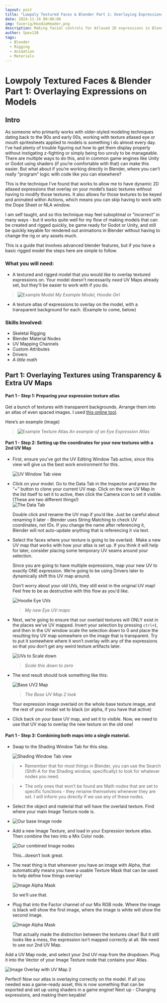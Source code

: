 ```yaml
---
layout: post
title: "Lowpoly Textured Faces & Blender Part 1: Overlaying Expressions on Models"
date: 2024-11-16 00:00:00
img: facerig/HoodieHeader.png
description: Making facial controls for Atlased 2D expressions in Blender
author: Spex130
tags:
  - Blender
  - Rigging
  - Animation
  - Materials
---
```

# Lowpoly Textured Faces & Blender Part 1: Overlaying Expressions on Models

## Intro

As someone who primarily works with older-styled modeling techniques dating back to the 90s and early 00s, working with texture atlased eye or mouth spritesheets applied to models is something I do almost every day. I’ve had plenty of trouble figuring out how to get them display properly without instigating z-fighting or simply being too unruly to be manageable. There are multiple ways to do this, and in common game engines like Unity or Godot using shaders (if you’re comfortable with that) can make this easier. But what about if you’re working directly in Blender, where you can’t really “program” logic with code like you can elsewhere?

This is the technique I’ve found that works to allow me to have dynamic 2D atlased expressions that overlay on your model’s basic textures without having to modify those textures. It also allows for those textures to be keyed and animated within Actions, which means you can skip having to work with the Dope Sheet or NLA window.

I am self taught, and so this technique may feel suboptimal or “incorrect” in many ways - but it works quite well for my flow of making models that can be created and rigged quickly, be game ready for Godot or Unity, and still be quickly keyable for rendered out animations in Blender without having to change the rig or any assets much.

This is a guide that involves advanced blender features, but if you have a basic rigged model the steps here are simple to follow.

### What you will need:

- A textured and rigged model that you would like to overlay textured expressions on. Your model doesn't necessarily *need* UV Maps already set, but they'll be easier to work with if you do.

>![Example Model](/assets/img/facerig/hoodieexample.png)
>*My Example Model, Hoodie Girl*

- A texture atlas of expressions to overlay on the model, with a transparent background for each. (Example to come, below)
  

### Skills Involved:

- Skeletal Rigging
- Blender Material Nodes
- UV Mapping Channels
- Custom Attributes
- Drivers
- *A little math*

  
  

## Part 1: Overlaying Textures using Transparency & Extra UV Maps

#### Part 1 - Step 1: Preparing your expression texture atlas

Get a bunch of textures with transparent backgrounds. Arrange them into an atlas of even spaced images. I used [this online tool](https://www.leshylabs.com/apps/sstool/).  
  
Here’s an example (image)

  >![Example Texture Atlas](/assets/img/facerig/HoodieEyes.png)
>*An example of an Eye Expression Atlas*

#### Part 1 - Step 2: Setting up the coordinates for your new textures with a 2nd UV Map

- First, ensure you’ve got the UV Editing Window Tab active, since this view will give us the best work environment for this.  
      
    ![UV Window Tab view](/assets/img/facerig/uvtabview.png)

- Click on your model. Go to the Data Tab in the Inspector and press the “+” button to clone your current UV map. Click on the new UV Map in the list itself to set it to active, then click the Camera icon to set it visible. (These are two different things!)  
	![The Data Tab](/assets/img/facerig/datatab.png)

      
    Double click and rename the UV map if you’d like. Just be careful about renaming it later - Blender uses String Matching to check UV coordinates, not IDs. If you change the name after referencing it, Blender will not auto-update anything that is referencing it via text.  
      
    
- Select the faces where your texture is going to be overlaid.  Make a new UV map that works with how your atlas is set up. If you think it will help for later, consider placing some temporary UV seams around your selection.
  
  Since you are going to have multiple expressions, map your new UV to exactly ONE expression. We’re going to be using Drivers later to dynamically shift this UV map around. 
  
  Don't worry about your old UVs, they still exist in the original UV map! Feel free to be as destructive with this flow as you'd like.
   
    ![Hoodie Eye UVs](/assets/img/facerig/hoodeyeUVs.png)
    >*My new Eye UV maps*

- Next, we’re going to ensure that our overlaid textures will ONLY exist in the places we’ve UV mapped. Invert your selection by pressing `ctrl+I`, and then in the UV window scale the selection down to 0 and place the resulting tiny UV map somewhere on the image that is transparent. Try to put it somewhere where it won’t overlay with any of the expressions so that you don’t get any weird texture artifacts later.  
      
    ![UVs to Scale down](/assets/img/facerig/scaleto0.png)
    >*Scale this down to zero*
    
- The end result should look something like this:  
      
    ![Base UV2 Map](/assets/img/facerig/baseUV2overlay.png)
    >*The Base UV Map 2 look*
      
    Your expression image overlaid on the whole base texture image, and the rest of your model set to black (or alpha, if you have that active)  
      
    
- Click back on your base UV map, and set it to visible. Now, we need to use that UV map to overlay the new texture on the old one!
    

  

#### Part 1 - Step 3: Combining both maps into a single material.

- Swap to the Shading Window Tab for this step. 

    ![Shading Window Tab view](/assets/img/facerig/shadingtabview.png)

> - Remember that for most things in Blender, you can use the Search (Shift-A for the Shading window, specifically) to look for whatever nodes you need. 
    
> - The only ones that won’t be found are Math nodes that are set to specific functions - they rename themselves whenever they are set. I will inform you directly if we use any of these nodes.  
      
    

- Select the object and material that will have the overlaid texture. Find where your main Image Texture node is.
- 
    ![Our base Image node](/assets/img/facerig/shownodes1.png)
    
- Add a new Image Texture, and load in your Expression texture atlas. Then combine the two into a Mix Color node.  
      
    ![Our combined Image nodes](/assets/img/facerig/shownodes2.png)
      
    This…doesn’t look great.
    
- The neat thing is that whenever you have an image with Alpha, that automatically means you have a usable Texture Mask that can be used to help define how things overlay!  
      
    ![Image Alpha Mask](/assets/img/facerig/alphamask.png)
      
    So we’ll use that. 
    
- Plug that into the Factor channel of our Mix RGB node. Where the image is black will show the first image, where the image is white will show the second image.  
      
    ![Image Alpha Mask](/assets/img/facerig/alphaoverlay.png)
      
    That actually made the distinction between the textures clear! But it still looks like a mess, the expression isn’t mapped correctly at all. We need to use our 2nd UV Map.  
      
    

Add a UV Map node, and select your 2nd UV map from the dropdown. Plug it into the Vector of your Image Texture node that contains your Atlas.  
  
![Image Overlay with UV Map 2](/assets/img/facerig/uvmapoverlay.png)
  
Perfect! Now our atlas is overlaying correctly on the model. If all you needed was a game-ready asset, this is now something that can be exported and set up using shaders in a game engine! Next up - Changing expressions, and making them keyable!